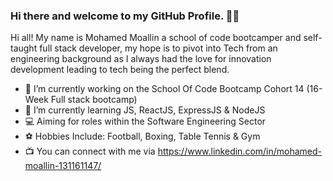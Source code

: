 ###                                                     Hi there and welcome to my GitHub Profile. 👋🏾

Hi all! My name is Mohamed Moallin a school of code bootcamper and self-taught full stack developer, my hope is to pivot into Tech from an engineering background as I always had the love for innovation development leading to tech being the perfect blend.

- 🔭 I’m currently working on the School Of Code Bootcamp Cohort 14 (16-Week Full stack bootcamp)
- 🌱 I’m currently learning JS, ReactJS, ExpressJS & NodeJS
- 💻 Aiming for roles within the Software Engineering Sector
- ⚽ Hobbies Include: Football, Boxing, Table Tennis & Gym
- 📺 You can connect with me via https://www.linkedin.com/in/mohamed-moallin-131161147/
